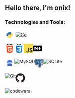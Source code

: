 ## Hello there, I'm onix!

### Technologies and Tools:

[<img align="middle" alt="Python" height="30px" src="https://raw.githubusercontent.com/github/explore/80688e429a7d4ef2fca1e82350fe8e3517d3494d/topics/python/python.png" />](https://raw.githubusercontent.com/github/explore/80688e429a7d4ef2fca1e82350fe8e3517d3494d/topics/python/python.png)
[<img align="middle" alt="Go" height="20px" src="https://raw.githubusercontent.com/dereknguyen269/dereknguyen269/master/images/go.png" />](https://raw.githubusercontent.com/dereknguyen269/dereknguyen269/master/images/go.png)

[<img align="left" alt="HTML5" height="30px" src="https://raw.githubusercontent.com/github/explore/80688e429a7d4ef2fca1e82350fe8e3517d3494d/topics/html/html.png" />](https://raw.githubusercontent.com/github/explore/80688e429a7d4ef2fca1e82350fe8e3517d3494d/topics/html/html.png)
[<img align="left" alt="CSS3" height="30px" src="https://raw.githubusercontent.com/github/explore/80688e429a7d4ef2fca1e82350fe8e3517d3494d/topics/css/css.png" />](https://raw.githubusercontent.com/github/explore/80688e429a7d4ef2fca1e82350fe8e3517d3494d/topics/css/css.png)
[<img align="left" alt="JavaScript" height="30px" src="https://raw.githubusercontent.com/github/explore/80688e429a7d4ef2fca1e82350fe8e3517d3494d/topics/javascript/javascript.png" />](https://raw.githubusercontent.com/github/explore/80688e429a7d4ef2fca1e82350fe8e3517d3494d/topics/javascript/javascript.png)
[<img align="left" alt="Markdown" height="30px" src="https://raw.githubusercontent.com/github/explore/80688e429a7d4ef2fca1e82350fe8e3517d3494d/topics/markdown/markdown.png" />](https://raw.githubusercontent.com/github/explore/80688e429a7d4ef2fca1e82350fe8e3517d3494d/topics/markdown/markdown.png)

<br></br>

[<img align="left" alt="SQL" height="30px" src="https://raw.githubusercontent.com/github/explore/80688e429a7d4ef2fca1e82350fe8e3517d3494d/topics/sql/sql.png" />](https://raw.githubusercontent.com/github/explore/80688e429a7d4ef2fca1e82350fe8e3517d3494d/topics/sql/sql.png)
[<img align="left" alt="MySQL" height="30px" src="https://www.kindpng.com/picc/m/282-2827422_mysql-logo-png-mysql-png-transparent-png.png" />](https://www.kindpng.com/picc/m/282-2827422_mysql-logo-png-mysql-png-transparent-png.png)
[<img align="left" alt="PostgreSQL" height="30px" src="https://raw.githubusercontent.com/github/explore/80688e429a7d4ef2fca1e82350fe8e3517d3494d/topics/postgresql/postgresql.png" />](https://raw.githubusercontent.com/github/explore/80688e429a7d4ef2fca1e82350fe8e3517d3494d/topics/postgresql/postgresql.png)
[<img align="left" alt="SQLite" height="30px" src="https://cdn.icon-icons.com/icons2/2699/PNG/512/sqlite_logo_icon_169724.png" />](https://cdn.icon-icons.com/icons2/2699/PNG/512/sqlite_logo_icon_169724.png)

<br></br>

[<img align="left" alt="Git" height="30px" src="https://git-scm.com/images/logos/logomark-orange@2x.png" />](https://git-scm.com/images/logos/logomark-orange@2x.png)
[<img align="left" alt="Github" height="30px" src="https://raw.githubusercontent.com/github/explore/89bdd9644f44d1b12180fd512b95574fe4c54617/topics/github-api/github-api.png" />](https://raw.githubusercontent.com/github/explore/89bdd9644f44d1b12180fd512b95574fe4c54617/topics/github-api/github-api.png)

<br></br>

[<img align="left" alt="codewars" src="https://www.codewars.com/users/onix17/badges/large" />](https://www.codewars.com/users/onix17)

<!--
**onix3/onix3** is a ✨ _special_ ✨ repository because its `README.md` (this file) appears on your GitHub profile.

Here are some ideas to get you started:

- 🔭 I’m currently working on ...
- 🌱 I’m currently learning ...
- 👯 I’m looking to collaborate on ...
- 🤔 I’m looking for help with ...
- 💬 Ask me about ...
- 📫 How to reach me: ...
- 😄 Pronouns: ...
- ⚡ Fun fact: ...
-->
